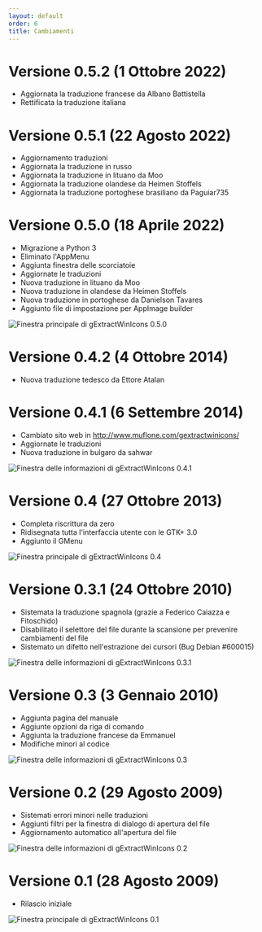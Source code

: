 ```yaml
---
layout: default
order: 6
title: Cambiamenti
---
```

# Versione 0.5.2 (1 Ottobre 2022)

* Aggiornata la traduzione francese da Albano Battistella
* Rettificata la traduzione italiana

# Versione 0.5.1 (22 Agosto 2022)

* Aggiornamento traduzioni
* Aggiornata la traduzione in russo
* Aggiornata la traduzione in lituano da Moo
* Aggiornata la traduzione olandese da Heimen Stoffels
* Aggiornata la traduzione portoghese brasiliano da Paguiar735

# Versione 0.5.0 (18 Aprile 2022)

* Migrazione a Python 3
* Eliminato l'AppMenu
* Aggiunta finestra delle scorciatoie
* Aggiornate le traduzioni
* Nuova traduzione in lituano da Moo
* Nuova traduzione in olandese da Heimen Stoffels
* Nuova traduzione in portoghese da Danielson Tavares
* Aggiunto file di impostazione per AppImage builder

![Finestra principale di gExtractWinIcons 0.5.0](/resources/gextractwinicons/archive/v0.5.0/italian/main.png)

# Versione 0.4.2 (4 Ottobre 2014)

* Nuova traduzione tedesco da Ettore Atalan

# Versione 0.4.1 (6 Settembre 2014)

* Cambiato sito web in http://www.muflone.com/gextractwinicons/
* Aggiornate le traduzioni
* Nuova traduzione in bulgaro da sahwar

![Finestra delle informazioni di gExtractWinIcons 0.4.1](/resources/gextractwinicons/archive/v0.4.1/italian/about.png)

# Versione 0.4 (27 Ottobre 2013)

* Completa riscrittura da zero
* Ridisegnata tutta l'interfaccia utente con le GTK+ 3.0
* Aggiunto il GMenu

![Finestra principale di gExtractWinIcons 0.4](/resources/gextractwinicons/archive/v0.4/italian/main.png)

# Versione 0.3.1 (24 Ottobre 2010)

* Sistemata la traduzione spagnola (grazie a Federico Caiazza e Fitoschido)
* Disabilitato il selettore del file durante la scansione per prevenire
  cambiamenti del file
* Sistemato un difetto nell'estrazione dei cursori (Bug Debian #600015)

![Finestra delle informazioni di gExtractWinIcons 0.3.1](/resources/gextractwinicons/archive/v0.3.1/italian/about.png)

# Versione 0.3 (3 Gennaio 2010)

* Aggiunta pagina del manuale
* Aggiunte opzioni da riga di comando
* Aggiunta la traduzione francese da Emmanuel
* Modifiche minori al codice

![Finestra delle informazioni di gExtractWinIcons 0.3](/resources/gextractwinicons/archive/v0.3/italian/about.png)

# Versione 0.2 (29 Agosto 2009)

* Sistemati errori minori nelle traduzioni
* Aggiunti filtri per la finestra di dialogo di apertura del file
* Aggiornamento automatico all'apertura del file

![Finestra delle informazioni di gExtractWinIcons 0.2](/resources/gextractwinicons/archive/v0.2/italian/about.png)

# Versione 0.1 (28 Agosto 2009)

* Rilascio iniziale

![Finestra principale di gExtractWinIcons 0.1](/resources/gextractwinicons/archive/v0.1/italian/main.png)